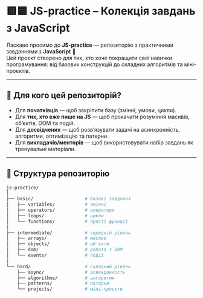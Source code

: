 # 🟨🟦 JS-practice – Колекція завдань з JavaScript

Ласкаво просимо до **JS-practice** — репозиторію з практичними завданнями з **JavaScript** 🚀  
Цей проєкт створено для тих, хто хоче покращити свої навички програмування: від базових конструкцій до складних алгоритмів та міні-проєктів.

---

## 📖 Для кого цей репозиторій?

- Для **початківців** — щоб закріпити базу (змінні, умови, цикли).  
- Для **тих, хто вже пише на JS** — щоб прокачати розуміння масивів, об’єктів, DOM та подій.  
- Для **досвідчених** — щоб розв’язувати задачі на асинхронність, алгоритми, оптимізацію та патерни.  
- Для **викладачів/менторів** — щоб використовувати набір завдань як тренувальні матеріали.  

---

## 📂 Структура репозиторію

```bash
js-practice/
│
├── basic/                   # базові завдання
│   ├── variables/           # змінні
│   ├── operators/           # оператори
│   ├── loops/               # цикли
│   └── functions/           # прості функції
│
├── intermediate/            # середній рівень
│   ├── arrays/              # масиви
│   ├── objects/             # об'єкти
│   ├── dom/                 # робота з DOM
│   └── events/              # події
│
└── hard/                    # складний рівень
    ├── async/               # асинхронність
    ├── algorithms/          # алгоритми
    ├── patterns/            # патерни
    └── projects/            # міні-проєкти

